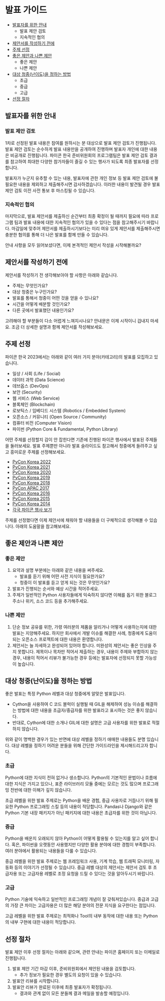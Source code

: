 # 발표 가이드
- [발표자를 위한 안내](#발표자를-위한-안내)
    - 발표 제안 검토
    - 지속적인 협의
- [제안서를 작성하기 전에](#제안서를-작성하기-전에)
- [주제 선정](#주제-선정)
- [좋은 제안과 나쁜 제안](#좋은-제안과-나쁜-제안)
    - 좋은 제안
    - 나쁜 제안
- [대상 청중(난이도)을 정하는 방법](#대상-청중(난이도)을-정하는-방법)
    - 초급
    - 중급
    - 고급
- [선정 절차](#선정-절차)


## 발표자를 위한 안내

### 발표 제안 검토
1차로 선정된 발표 내용은 참여를 원하시는 분 대상으로 발표 제안 검토가 진행됩니다. 발표 제안 검토는 순수하게 발표 내용만을 공개하여 진행하며 발표자 개인에 대한 내용은 비공개로 진행됩니다. 파이콘 한국 준비위원회의 프로그램팀은 발표 제안 검토 결과를 참고하여 최대한 다양한 참가자들이 즐길 수 있는 행사가 되도록 최종 발표자를 선정합니다.

발표자가 누군지 유추할 수 있는 내용, 발표자에 관한 개인 정보 등 발표 제안 검토에 불필요한 내용을 제외하고 제출해주시면 감사하겠습니다. 이러한 내용이 발견될 경우 발표 제안 검토 이전 사전 통보 후 마스킹될 수 있습니다.

### 지속적인 협의
마지막으로, 발표 제안서를 제출하신 순간부터 최종 확정이 될 때까지 필요에 따라 프로그램 팀과 발표 내용에 대한 지속적인 협의가 있을 수 있다는 점을 참고해주시기 바랍니다. 마감일에 맞추어 제안서를 제출하시기보다는 미리 여유 있게 제안서를 제출해주시면 충분한 협의를 통해 더 나은 발표를 함께 만들 수 있습니다.

안내 사항을 모두 읽어보셨다면, 이제 본격적인 제안서 작성을 시작해볼까요?

## 제안서를 작성하기 전에
제안서를 작성하기 전 생각해보아야 할 사항은 아래와 같습니다.

- 주제는 무엇인가요?
- 대상 청중은 누구인가요?
- 발표를 통해서 청중이 어떤 것을 얻을 수 있나요?
- 시간을 어떻게 배분할 것인가요?
- 다른 곳에서 발표했던 내용인가요?

고려해야 할 부분들이 다소 어렵게 느껴지시나요? 안내문은 이제 시작이니 겁내지 마세요. 조금 더 상세한 설명과 함께 제안서를 작성해보세요.


## 주제 선정
파이콘 한국 2023에서는 아래와 같이 여러 가지 분야(카테고리)의 발표를 모집하고 있습니다.

- 일상 / 사회 (Life / Social)
- 데이터 과학 (Data Science)
- 데브옵스 (DevOps)
- 보안 (Security)
- 웹 서비스 (Web Service)
- 블록체인 (Blockchain)
- 로보틱스 / 임베디드 시스템 (Robotics / Embedded System)
- 오픈소스 / 커뮤니티 (Open Source / Community)
- 컴퓨터 비전 (Computer Vision)
- 파이썬 (Python Core & Fundamental, Python Library)

어떤 주제를 선정할지 감이 안 잡힌다면 기존에 진행된 파이콘 행사에서 발표된 주제들을 둘러보세요. 발표 주제뿐만 아니라 발표 슬라이드도 참고해서 청중에게 들려주고 싶고 흥미로운 주제를 선정해보세요.

- [PyCon Korea 2022](https://pycon.kr/2022)
- [PyCon Korea 2021](https://pycon.kr/2021)
- [PyCon Korea 2020](https://pycon.kr/2020/)
- [PyCon Korea 2019](https://archive.pycon.kr/2019/)
- [PyCon Korea 2018](https://pycon.kr/2018)
- [PyCon APAC 2017](https://pycon.kr/2017)
- [PyCon Korea 2016](https://pycon.kr/2016)
- [PyCon Korea 2015](https://pycon.kr/2015)
- [PyCon Korea 2014](https://pycon.kr/2014)
- [각국 파이콘 행사 보기](https://pycon.org)

주제를 선정했다면 이제 제안서에 채워야 할 내용들을 더 구체적으로 생각해볼 수 있습니다. 아래의 도움말을 참고해보세요.

## 좋은 제안과 나쁜 제안
### 좋은 제안
1. 요약과 설명 부분에는 아래와 같은 내용을 써주세요.
    - 발표를 듣기 위해 어떤 사전 지식이 필요한가요?
    - 청중이 이 발표를 듣고 얻게 되는 것은 무엇인가요?
2. 발표가 진행되는 순서와 예상 시간을 적어주세요.
3. 주제가 일반적인 Python 사용자들에게 익숙하지 않다면 이해를 돕기 위한 블로그 주소나 위키, 소스 코드 등을 추가해주세요.

### 나쁜 제안
1. 단순 정보 공유를 위한, 가령 여러분의 제품을 알리거나 어떻게 사용하는지에 대한 발표는 지양해주세요. 하지만 회사에서 개발 이슈를 해결한 사례, 청중에게 도움이 되는 오픈소스 프로젝트에 대한 내용은 환영합니다.
2. 제안서는 늘 자세하고 완성되어 있어야 합니다. 미완성의 제안서는 좋은 인상을 주지 못합니다. 제목이나 목차만 적어서 제출하는 경우, 내용이 주제와 부합하지 않는 경우, 내용이 적어서 리뷰가 불가능한 경우 등에는 발표자에 선정되지 못할 가능성이 높습니다.

## 대상 청중(난이도)을 정하는 방법
좋은 발표는 특정 Python 레벨과 대상 청중에게 알맞은 발표입니다.

- Cython을 사용하여 C 코드 블럭이 실행될 때 GIL을 해제하여 성능 이슈를 해결하는 방법에 대한 내용을 초급자/중급자를 위한 발표라고 표시하는 것은 좋지 않습니다.
- 반대로, Cython에 대한 소개나 GIL에 대한 설명은 고급 사용자를 위한 발표로 적절하지 않습니다.

위와 같이 명백한 경우가 있는 반면에 대상 레벨을 정하기 애매한 내용들도 분명 있습니다. 대상 레벨을 정하기 어려운 분들을 위해 간단한 가이드라인을 제시해드리고자 합니다.

### 초급
Python에 대한 지식이 전혀 없거나 생소합니다. Python의 기본적인 문법이나 흐름에 대한 지식은 가지고 있으나, 표준 라이브러리 모듈 중에는 모르는 것도 많으며 프로그래밍 전반에 대한 이해가 깊지 않습니다.

초급 레벨을 위한 발표 주제로는 Python을 배운 경험, 중급 사용자로 거듭나기 위해 필요한 Python 프로그래밍 스킬 등의 내용이 적당합니다. Pandas나 Django와 같은 Python 기본 내장 패키지가 아닌 패키지에 대한 내용은 초급자를 위한 것이 아닙니다.

### 중급
Python을 배운지 오래되지 않아 Python이 어떻게 활용될 수 있는지를 알고 싶어 합니다. 혹은, 파이썬을 오랫동안 사용했지만 다양한 활용 분야에 대한 경험이 부족합니다. 여러 분야에서 활용되는 내용들을 다룰 수 있습니다.

중급 레벨을 위한 발표 주제로는 웹 프레임워크 사용, 기계 학습, 웹 트래픽 모니터링, 자동화 등의 이야기가 선정될 수 있습니다. 중급 레벨 대상의 제안서는 제안서 검토 후 초급자용 또는 고급자용 레벨로 조정 요청을 드릴 수 있다는 것을 알아두시기 바랍니다.

### 고급
Python 기술에 익숙하고 일반적인 프로그래밍 개념이 잘 갖춰져있습니다. 중급과 고급의 가장 큰 차이는 고급자용은 더 많은 해당 분야의 전문 지식을 요구한다는 점입니다.

고급 레벨을 위한 발표 주제로는 최적화나 Tool의 내부 동작에 대한 내용 또는 Python의 내부 구현에 대한 내용이 적당합니다.



## 선정 절차
발표 제안 이후 선정 절차는 아래와 같으며, 관련 안내는 파이콘 홈페이지 또는 이메일로 진행됩니다.

1. 발표 제안 기간 마감 이후, 준비위원회에서 제안된 내용을 검토합니다.
    - 추가 정보가 필요한 경우 별도의 요청이 있을 수 있습니다.
2. 발표안 리뷰를 시작합니다.
3. 발표안 리뷰가 완료된 이후에 최종 발표자가 확정됩니다.
    - 결과와 관계 없이 모든 분들께 결과 메일을 발송할 예정입니다.